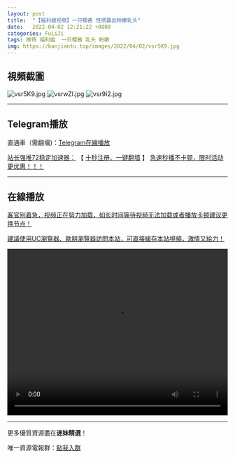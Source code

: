 ```yaml
---
layout: post
title:  "【福利姬视频】一只樱酱 性感露出粉嫩乳头"
date:   2022-04-02 12:21:22 +0800
categories: FuLiJi
tags: 推特 福利姬  一只樱酱 乳头 粉嫩
img: https://kanjiantu.top/images/2022/04/02/vsr5K9.jpg
---
```



## 視頻截圖

![vsr5K9.jpg](https://kanjiantu.top/images/2022/04/02/vsr5K9.jpg)
![vsrwZI.jpg](https://kanjiantu.top/images/2022/04/02/vsrwZI.jpg)
![vsr9i2.jpg](https://kanjiantu.top/images/2022/04/02/vsr9i2.jpg)

* * *
## Telegram播放

直通車（需翻墻)：[Telegram在線播放](https://t.me/mimeijingxuan/432)

<u>站长强推72稳定加速器：</u> 【 [十秒注册、一键翻墙](https://www.mimei.blog/skip/vpn.html) 】
<u>  急速秒播不卡顿，限时活动更优惠！！！</u>
* * *
## 在線播放
<u>客官别着急，视频正在努力加载，如长时间等待视频无法加载或者播放卡顿建议更换节点！</u>

<u>建議使用UC瀏覽器、歐朋瀏覽器訪問本站，可直接緩存本站視頻，激情又給力！</u>
<center><video src="https://cdn.publer.io/uploads/videos/624818ffdb279736bfa816c8/f26c1ad06cf1ef0d167d7f674006d27c.mp4" width="100%" height="380px" controls="controls"></video></center>

* * *
更多優質資源盡在**迷妹精選**！

唯一資源電報群：[點我入群](https://t.me/mimeijingxuan)


